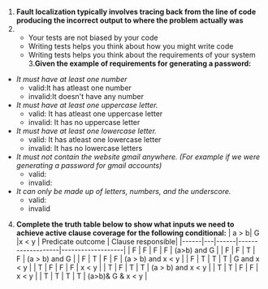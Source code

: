 
1. **Fault localization typically involves tracing back from the line of code producing the incorrect output to where the problem actually was**
2. - Your tests are not biased by your code
   - Writing tests helps you think about how you might write code
   - Writing tests helps you think about the requirements of your system
3.**Given the example of requirements for generating a password:**
- *It must have at least one number*
  - valid:It has atleast one number
  - invalid:It doesn't have any number
- *It must have at least one uppercase letter.*
  - valid: It has atleast one uppercase letter
  - invalid: It has no uppercase letter
- *It must have at least one lowercase letter.*
   - valid: It has atleast one lowercase letter
   - invalid: It has no lowercase letters
- *It must not contain the website gmail anywhere. (For example if we were generating a password for gmail accounts)*
   - valid:
   - invalid:
- *It can only be made up of letters, numbers, and the underscore.*
  - valid:
  - invalid
4. **Complete the truth table below to show what inputs we need to achieve active clause coverage for the following conditional:**
    | a > b| G |x < y | Predicate outcome | Clause responsible|
    |------|---|------|-------------------|-------------------|
    |  F   | F |   F  |        F          | (a>b) and G       |
    |  F   | F |   T  |        F          | (a > b) and G     |
    |  F   | T |   F  |        F          | (a > b) and x < y |
    |  F   | T |   T  |        T          | G and x < y       |
    |  T   | F |   F  |        F          | x < y             |
    |  T   | F |   T  |        T          | (a > b) and x < y |
    |  T   | T |   F  |        F          | x < y             |
    |  T   | T |   T  |        T          | (a>b)& G & x < y  |
    
